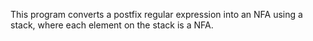 This program converts a postfix regular expression into an NFA using a stack, where each element on the stack is a NFA. 

